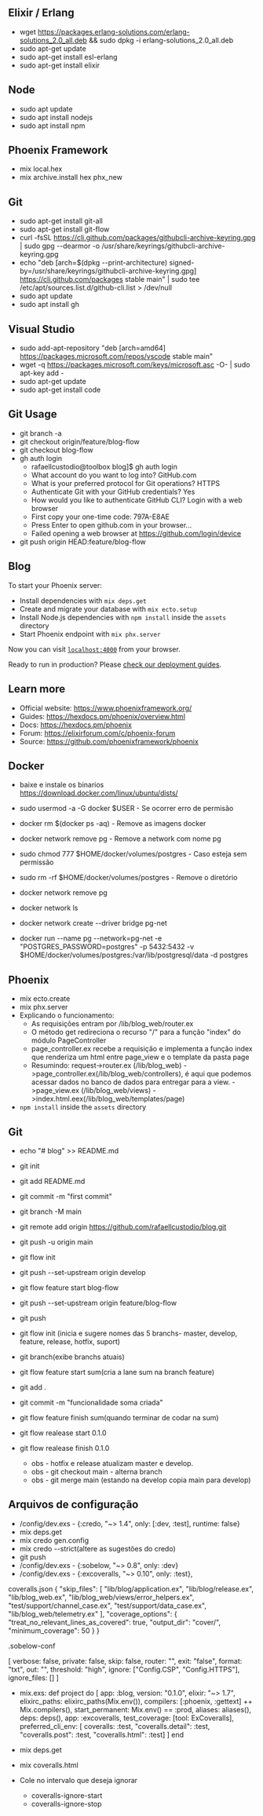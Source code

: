 ## Elixir / Erlang

  * wget https://packages.erlang-solutions.com/erlang-solutions_2.0_all.deb && sudo dpkg -i erlang-solutions_2.0_all.deb
  * sudo apt-get update
  * sudo apt-get install esl-erlang
  * sudo apt-get install elixir


## Node

  * sudo apt update
  * sudo apt install nodejs
  * sudo apt install npm

## Phoenix Framework

  * mix local.hex
  * mix archive.install hex phx_new

## Git

  * sudo apt-get install git-all    
  * sudo apt-get install git-flow
  * curl -fsSL https://cli.github.com/packages/githubcli-archive-keyring.gpg | sudo gpg --dearmor -o /usr/share/keyrings/githubcli-archive-keyring.gpg
  * echo "deb [arch=$(dpkg --print-architecture) signed-by=/usr/share/keyrings/githubcli-archive-keyring.gpg] https://cli.github.com/packages stable main" | sudo tee /etc/apt/sources.list.d/github-cli.list > /dev/null
  * sudo apt update
  * sudo apt install gh


## Visual Studio

  * sudo add-apt-repository "deb [arch=amd64] https://packages.microsoft.com/repos/vscode stable main"
  * wget -q https://packages.microsoft.com/keys/microsoft.asc -O- | sudo apt-key add -
  * sudo apt-get update
  * sudo apt-get install code

## Git Usage

* git branch -a
* git checkout origin/feature/blog-flow
* git checkout blog-flow
* gh auth login
  * rafaellcustodio@toolbox blog]$ gh auth login
  * What account do you want to log into? GitHub.com
  * What is your preferred protocol for Git operations? HTTPS
  * Authenticate Git with your GitHub credentials? Yes
  * How would you like to authenticate GitHub CLI? Login with a web browser
  * First copy your one-time code: 797A-E8AE
  * Press Enter to open github.com in your browser... 
  * Failed opening a web browser at https://github.com/login/device
* git push origin HEAD:feature/blog-flow

## Blog

To start your Phoenix server:

  * Install dependencies with `mix deps.get`
  * Create and migrate your database with `mix ecto.setup`
  * Install Node.js dependencies with `npm install` inside the `assets` directory
  * Start Phoenix endpoint with `mix phx.server`

Now you can visit [`localhost:4000`](http://localhost:4000) from your browser.

Ready to run in production? Please [check our deployment guides](https://hexdocs.pm/phoenix/deployment.html).

## Learn more

  * Official website: https://www.phoenixframework.org/
  * Guides: https://hexdocs.pm/phoenix/overview.html
  * Docs: https://hexdocs.pm/phoenix
  * Forum: https://elixirforum.com/c/phoenix-forum
  * Source: https://github.com/phoenixframework/phoenix

## Docker 
  
  * baixe e instale os binarios https://download.docker.com/linux/ubuntu/dists/
  * sudo usermod -a -G docker $USER - Se ocorrer erro de permisão

  * docker rm $(docker ps -aq) - Remove as imagens docker
  * docker network remove pg - Remove a network com nome pg
  * sudo chmod 777 $HOME/docker/volumes/postgres - Caso esteja sem permissão 
  * sudo rm -rf $HOME/docker/volumes/postgres - Remove o diretório
  
  * docker network remove pg
  * docker network ls
  * docker network create --driver bridge pg-net
  * docker run --name pg --network=pg-net -e "POSTGRES_PASSWORD=postgres" -p 5432:5432 -v $HOME/docker/volumes/postgres:/var/lib/postgresql/data -d postgres
  
## Phoenix

  * mix ecto.create
  * mix phx.server
  * Explicando o funcionamento: 
    * As requisições entram por /lib/blog_web/router.ex
    * O método get redireciona o recurso "/" para a função "index" do módulo PageController
    * page_controller.ex recebe a requisição e implementa a função index que renderiza um html entre page_view e o template da pasta page
    * Resumindo: 
        request->router.ex (/lib/blog_web)
               ->page_controller.ex(/lib/blog_web/controllers), é aqui que podemos acessar dados no banco de dados para entregar para a view.
               ->page_view.ex (/lib/blog_web/views)
               ->index.html.eex(/lib/blog_web/templates/page)
  * `npm install` inside the `assets` directory
    
## Git

  * echo "# blog" >> README.md
  * git init
  * git add README.md
  * git commit -m "first commit"
  * git branch -M main
  * git remote add origin https://github.com/rafaellcustodio/blog.git 
  * git push -u origin main

  * git flow init
  * git push --set-upstream origin develop
  * git flow feature start blog-flow
  * git push --set-upstream origin feature/blog-flow  
  * git push

  * git flow init (inicia e sugere nomes das 5 branchs- master, develop, feature, release, hotfix, suport)
  * git branch(exibe branchs atuais)
  * git flow feature start sum(cria a lane sum na branch feature)
  * git add .
  * git commit -m "funcionalidade soma criada"
  * git flow feature finish sum(quando terminar de codar na sum)
  * git flow realease start 0.1.0
  * git flow realease finish 0.1.0
    * obs - hotfix e release atualizam master e develop. 
    * obs - git checkout main - alterna branch  
    * obs - git merge main (estando na develop copia main para develop)             

## Arquivos de configuração

  * /config/dev.exs -  {:credo, "~> 1.4", only: [:dev, :test], runtime: false}
  * mix deps.get
  * mix credo gen.config
  * mix credo --strict(altere as sugestões do credo)
  * git push
  * /config/dev.exs - {:sobelow, "~> 0.8", only: :dev}
  * /config/dev.exs - {:excoveralls, "~> 0.10", only: :test},

  coveralls.json
{
    "skip_files": [
      "lib/blog/application.ex",
      "lib/blog/release.ex",
      "lib/blog_web.ex",
      "lib/blog_web/views/error_helpers.ex",
      "test/support/channel_case.ex",
      "test/support/data_case.ex", 
      "lib/blog_web/telemetry.ex"
    ],
    "coverage_options": {
      "treat_no_relevant_lines_as_covered": true,
      "output_dir": "cover/",
      "minimum_coverage": 50
    }
  }


.sobelow-conf​

[
  verbose: false,
  private: false,
  skip: false,
  router: "",
  exit: "false",
  format: "txt",
  out: "",
  threshold: "high",
  ignore: ["Config.CSP", "Config.HTTPS"],
  ignore_files: []
]

  * mix.exs:
    def project do
    [
      app: :blog,
      version: "0.1.0",
      elixir: "~> 1.7",
      elixirc_paths: elixirc_paths(Mix.env()),
      compilers: [:phoenix, :gettext] ++ Mix.compilers(),
      start_permanent: Mix.env() == :prod,
      aliases: aliases(),
      deps: deps(),
      app: :excoveralls,
      test_coverage: [tool: ExCoveralls],
      preferred_cli_env: [
      coveralls: :test,
      "coveralls.detail": :test,
      "coveralls.post": :test,
      "coveralls.html": :test]
    ]
  end

  * mix deps.get
  * mix coveralls.html
  * Cole no intervalo que deseja ignorar
    * coveralls-ignore-start
    * coveralls-ignore-stop

